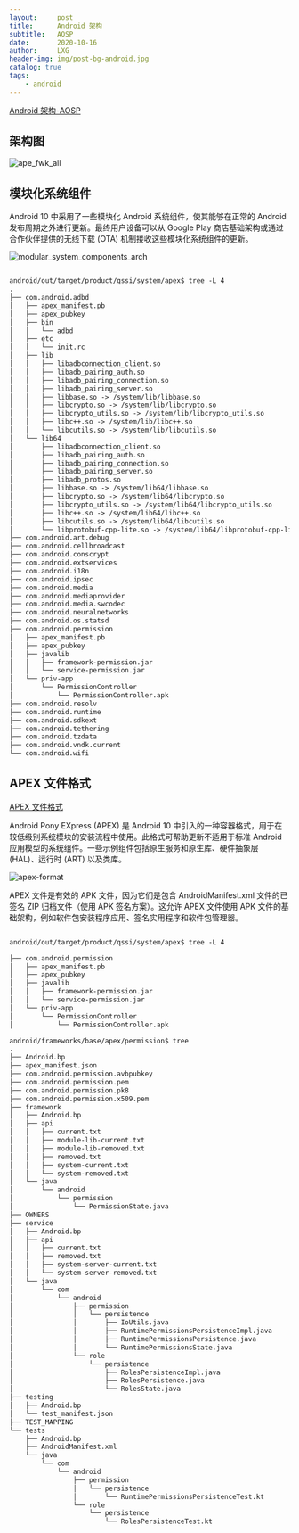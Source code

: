 ```yaml
---
layout:     post
title:      Android 架构
subtitle:   AOSP
date:       2020-10-16
author:     LXG
header-img: img/post-bg-android.jpg
catalog: true
tags:
    - android
---
```


[Android 架构-AOSP](https://source.android.google.cn/devices/architecture?hl=zh-cn)

## 架构图

![ape_fwk_all](/images/android_r/ape_fwk_all.png)

## 模块化系统组件

Android 10 中采用了一些模块化 Android 系统组件，使其能够在正常的 Android 发布周期之外进行更新。最终用户设备可以从 Google Play 商店基础架构或通过合作伙伴提供的无线下载 (OTA) 机制接收这些模块化系统组件的更新。

![modular_system_components_arch](/images/android_r/modular_system_components_arch.png)

```txt

android/out/target/product/qssi/system/apex$ tree -L 4
.
├── com.android.adbd
│   ├── apex_manifest.pb
│   ├── apex_pubkey
│   ├── bin
│   │   └── adbd
│   ├── etc
│   │   └── init.rc
│   ├── lib
│   │   ├── libadbconnection_client.so
│   │   ├── libadb_pairing_auth.so
│   │   ├── libadb_pairing_connection.so
│   │   ├── libadb_pairing_server.so
│   │   ├── libbase.so -> /system/lib/libbase.so
│   │   ├── libcrypto.so -> /system/lib/libcrypto.so
│   │   ├── libcrypto_utils.so -> /system/lib/libcrypto_utils.so
│   │   ├── libc++.so -> /system/lib/libc++.so
│   │   └── libcutils.so -> /system/lib/libcutils.so
│   └── lib64
│       ├── libadbconnection_client.so
│       ├── libadb_pairing_auth.so
│       ├── libadb_pairing_connection.so
│       ├── libadb_pairing_server.so
│       ├── libadb_protos.so
│       ├── libbase.so -> /system/lib64/libbase.so
│       ├── libcrypto.so -> /system/lib64/libcrypto.so
│       ├── libcrypto_utils.so -> /system/lib64/libcrypto_utils.so
│       ├── libc++.so -> /system/lib64/libc++.so
│       ├── libcutils.so -> /system/lib64/libcutils.so
│       └── libprotobuf-cpp-lite.so -> /system/lib64/libprotobuf-cpp-lite.so
├── com.android.art.debug
├── com.android.cellbroadcast
├── com.android.conscrypt
├── com.android.extservices
├── com.android.i18n
├── com.android.ipsec
├── com.android.media
├── com.android.mediaprovider
├── com.android.media.swcodec
├── com.android.neuralnetworks
├── com.android.os.statsd
├── com.android.permission
│   ├── apex_manifest.pb
│   ├── apex_pubkey
│   ├── javalib
│   │   ├── framework-permission.jar
│   │   └── service-permission.jar
│   └── priv-app
│       └── PermissionController
│           └── PermissionController.apk
├── com.android.resolv
├── com.android.runtime
├── com.android.sdkext
├── com.android.tethering
├── com.android.tzdata
├── com.android.vndk.current
└── com.android.wifi

```

## APEX 文件格式

[APEX 文件格式](https://source.android.google.cn/devices/tech/ota/apex?hl=zh-cn)

Android Pony EXpress (APEX) 是 Android 10 中引入的一种容器格式，用于在较低级别系统模块的安装流程中使用。此格式可帮助更新不适用于标准 Android 应用模型的系统组件。一些示例组件包括原生服务和原生库、硬件抽象层 (HAL)、运行时 (ART) 以及类库。

![apex-format](/images/android_r/apex-format.png)

APEX 文件是有效的 APK 文件，因为它们是包含 AndroidManifest.xml 文件的已签名 ZIP 归档文件（使用 APK 签名方案）。这允许 APEX 文件使用 APK 文件的基础架构，例如软件包安装程序应用、签名实用程序和软件包管理器。

```txt

android/out/target/product/qssi/system/apex$ tree -L 4

├── com.android.permission
│   ├── apex_manifest.pb
│   ├── apex_pubkey
│   ├── javalib
│   │   ├── framework-permission.jar
│   │   └── service-permission.jar
│   └── priv-app
│       └── PermissionController
│           └── PermissionController.apk

android/frameworks/base/apex/permission$ tree
.
├── Android.bp
├── apex_manifest.json
├── com.android.permission.avbpubkey
├── com.android.permission.pem
├── com.android.permission.pk8
├── com.android.permission.x509.pem
├── framework
│   ├── Android.bp
│   ├── api
│   │   ├── current.txt
│   │   ├── module-lib-current.txt
│   │   ├── module-lib-removed.txt
│   │   ├── removed.txt
│   │   ├── system-current.txt
│   │   └── system-removed.txt
│   └── java
│       └── android
│           └── permission
│               └── PermissionState.java
├── OWNERS
├── service
│   ├── Android.bp
│   ├── api
│   │   ├── current.txt
│   │   ├── removed.txt
│   │   ├── system-server-current.txt
│   │   └── system-server-removed.txt
│   └── java
│       └── com
│           └── android
│               ├── permission
│               │   └── persistence
│               │       ├── IoUtils.java
│               │       ├── RuntimePermissionsPersistenceImpl.java
│               │       ├── RuntimePermissionsPersistence.java
│               │       └── RuntimePermissionsState.java
│               └── role
│                   └── persistence
│                       ├── RolesPersistenceImpl.java
│                       ├── RolesPersistence.java
│                       └── RolesState.java
├── testing
│   ├── Android.bp
│   └── test_manifest.json
├── TEST_MAPPING
└── tests
    ├── Android.bp
    ├── AndroidManifest.xml
    └── java
        └── com
            └── android
                ├── permission
                │   └── persistence
                │       └── RuntimePermissionsPersistenceTest.kt
                └── role
                    └── persistence
                        └── RolesPersistenceTest.kt

```






